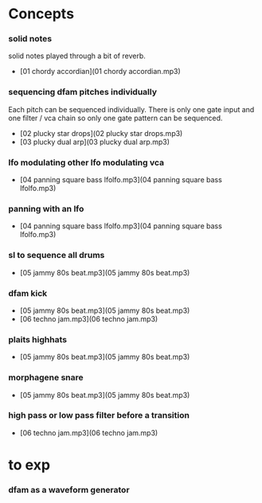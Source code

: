 # Concepts

### solid notes
solid notes played through a bit of reverb.
- [01 chordy accordian](01 chordy accordian.mp3)

### sequencing dfam pitches individually
Each pitch can be sequenced individually. There is only one gate input and one filter / vca chain so only one gate pattern can be sequenced.
- [02 plucky star drops](02 plucky star drops.mp3)
- [03 plucky dual arp](03 plucky dual arp.mp3)

### lfo modulating other lfo modulating vca
- [04 panning square bass lfolfo.mp3](04 panning square bass lfolfo.mp3)

### panning with an lfo
- [04 panning square bass lfolfo.mp3](04 panning square bass lfolfo.mp3)

### sl to sequence all drums
- [05 jammy 80s beat.mp3](05 jammy 80s beat.mp3)

### dfam kick
- [05 jammy 80s beat.mp3](05 jammy 80s beat.mp3)
- [06 techno jam.mp3](06 techno jam.mp3)

### plaits highhats
- [05 jammy 80s beat.mp3](05 jammy 80s beat.mp3)

### morphagene snare
- [05 jammy 80s beat.mp3](05 jammy 80s beat.mp3)

### high pass or low pass filter before a transition
- [06 techno jam.mp3](06 techno jam.mp3)




# to exp
### dfam as a waveform generator
